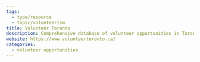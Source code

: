 ```yaml
---
tags:
  - type/resource
  - topic/volunteerism
title: Volunteer Toronto
description: Comprehensive database of volunteer opportunities in Toronto.
website: https://www.volunteertoronto.ca/
categories:
  - volunteer opportunities
---
```

